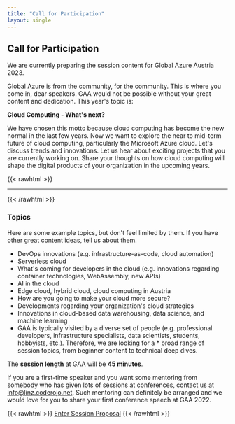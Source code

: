 ```yaml
---
title: "Call for Participation"
layout: single
---
```


## Call for Participation

We are currently preparing the session content for Global Azure Austria 2023.

Global Azure is from the community, for the community. This is where you come in, dear speakers. GAA would not be possible without your great content and dedication. This year's topic is:

**Cloud Computing - What's next?**

We have chosen this motto because cloud computing has become the new normal in the last few years. Now we want to explore the near to mid-term future of cloud computing, particularly the Microsoft Azure cloud. Let's discuss trends and innovations. Let us hear about exciting projects that you are currently working on. Share your thoughts on how cloud computing will shape the digital products of your organization in the upcoming years.

{{< rawhtml >}}
<hr/>
{{< /rawhtml >}}

### Topics

Here are some example topics, but don't feel limited by them. If you have other great content ideas, tell us about them.

* DevOps innovations (e.g. infrastructure-as-code, cloud automation)
* Serverless cloud
* What's coming for developers in the cloud (e.g. innovations regarding container technologies, WebAssembly, new APIs)
* AI in the cloud
* Edge cloud, hybrid cloud, cloud computing in Austria
* How are you going to make your cloud more secure?
* Developments regarding your organization's cloud strategies
* Innovations in cloud-based data warehousing, data science, and machine learning
* GAA is typically visited by a diverse set of people (e.g. professional developers, infrastructure specialists, data scientists, students, hobbyists, etc.). Therefore, we are looking for a * broad range of session topics, from beginner content to technical deep dives.

The **session length** at GAA will be **45 minutes**.

If you are a first-time speaker and you want some mentoring from somebody who has given lots of sessions at conferences, contact us at [info@linz.coderojo.net](mailto:info@linz.coderojo.net). Such mentoring can definitely be arranged and we would love for you to share your first conference speech at GAA 2022.

{{< rawhtml >}}
<a href="https://sessionize.com/gaa-2023/" class="btn btn-primary btn-xl" target="_blank">Enter Session Proposal</a>
{{< /rawhtml >}}
